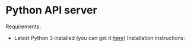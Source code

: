 # Python API server  
  
Requirements:  
- Latest Python 3 installed (you can get it [here](https://www.python.org/downloads/)) 
Installation instructions:
